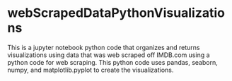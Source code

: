 # webScrapedDataPythonVisualizations
This is a jupyter notebook python code that organizes and returns visualizations using data that was web scraped off IMDB.com using a python code for web scraping. This python code uses pandas, seaborn, numpy, and matplotlib.pyplot to create the visualizations.
